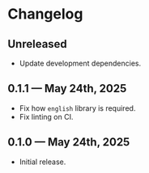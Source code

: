 # Changelog

## Unreleased

- Update development dependencies.

## 0.1.1 — May 24th, 2025

- Fix how `english` library is required.
- Fix linting on CI.

## 0.1.0 — May 24th, 2025

- Initial release.
